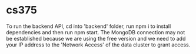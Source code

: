 # cs375

To run the backend API, cd into 'backend' folder, run npm i to install dependencies and then run npm start. The MongoDB connection may not be established because we are using the free version and we need to add your IP address to the 'Network Access' of the data cluster to grant access.

